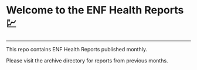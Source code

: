 # Welcome to the ENF Health Reports :chart:

---
This repo contains ENF Health Reports published monthly.

Please visit the archive directory for reports from previous months.
